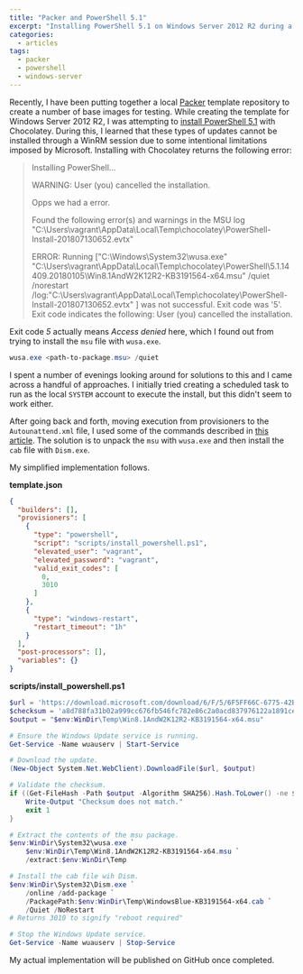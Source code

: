 ```yaml
---
title: "Packer and PowerShell 5.1"
excerpt: "Installing PowerShell 5.1 on Windows Server 2012 R2 during a Packer build - not as simple as you would like."
categories:
  - articles
tags:
  - packer
  - powershell
  - windows-server
---
```


Recently, I have been putting together a local [Packer][1] template repository to create a number of base images for testing. While creating the template for Windows Server 2012 R2, I was attempting to [install PowerShell 5.1][3] with Chocolatey. During this, I learned that these types of updates cannot be installed through a WinRM session due to some intentional limitations imposed by Microsoft. Installing with Chocolatey returns the following error:

> Installing PowerShell...
>
> WARNING: User (you) cancelled the installation.
>
> Opps we had a error.
>
> Found the following error(s) and warnings in the MSU log "C:\Users\vagrant\AppData\Local\Temp\chocolatey\PowerShell-Install-201807130652.evtx"
>
>
> ERROR: Running ["C:\Windows\System32\wusa.exe" "C:\Users\vagrant\AppData\Local\Temp\chocolatey\PowerShell\5.1.14409.20180105\Win8.1AndW2K12R2-KB3191564-x64.msu" /quiet /norestart /log:"C:\Users\vagrant\AppData\Local\Temp\chocolatey\PowerShell-Install-201807130652.evtx" ] was not successful. Exit code was '5'. Exit code indicates the following: User (you) cancelled the installation.

Exit code *5* actually means *Access denied* here, which I found out from trying to install the `msu` file with `wusa.exe`.

```powershell
wusa.exe <path-to-package.msu> /quiet
```

I spent a number of evenings looking around for solutions to this and I came across a handful of approaches. I initially tried creating a scheduled task to run as the local `SYSTEM` account to execute the install, but this didn't seem to work either.

After going back and forth, moving execution from provisioners to the `Autounattend.xml` file, I used some of the commands described in [this article][2]. The solution is to unpack the `msu` with `wusa.exe` and then install the `cab` file with `Dism.exe`.

My simplified implementation follows.

**template.json**

```json
{
  "builders": [],
  "provisioners": [
    {
      "type": "powershell",
      "script": "scripts/install_powershell.ps1",
      "elevated_user": "vagrant",
      "elevated_password": "vagrant",
      "valid_exit_codes": [
        0,
        3010
      ]
    },
    {
      "type": "windows-restart",
      "restart_timeout": "1h"
    }
  ],
  "post-processors": [],
  "variables": {}
}
```

**scripts/install_powershell.ps1**

```powershell
$url = 'https://download.microsoft.com/download/6/F/5/6F5FF66C-6775-42B0-86C4-47D41F2DA187/Win8.1AndW2K12R2-KB3191564-x64.msu'
$checksum = 'a8d788fa31b02a999cc676fb546fc782e86c2a0acd837976122a1891ceee42c0'
$output = "$env:WinDir\Temp\Win8.1AndW2K12R2-KB3191564-x64.msu"

# Ensure the Windows Update service is running.
Get-Service -Name wuauserv | Start-Service

# Download the update.
(New-Object System.Net.WebClient).DownloadFile($url, $output)

# Validate the checksum.
if ((Get-FileHash -Path $output -Algorithm SHA256).Hash.ToLower() -ne $checksum) {
    Write-Output "Checksum does not match."
    exit 1
}

# Extract the contents of the msu package.
$env:WinDir\System32\wusa.exe `
    $env:WinDir\Temp\Win8.1AndW2K12R2-KB3191564-x64.msu `
    /extract:$env:WinDir\Temp

# Install the cab file wih Dism.
$env:WinDir\System32\Dism.exe `
    /online /add-package `
    /PackagePath:$env:WinDir\Temp\WindowsBlue-KB3191564-x64.cab `
    /Quiet /NoRestart
# Returns 3010 to signify "reboot required"

# Stop the Windows Update service.
Get-Service -Name wuauserv | Stop-Service
```

My actual implementation will be published on GitHub once completed.

<!-- References -->
[1]: https://www.packer.io/ "Packer.io"
[2]: https://support.microsoft.com/en-us/help/2773898/windows-update-standalone-installer-wusa-returns-0x5-error-access-deni "Windows Update Standalone Installer (WUSA) returns 0x5 ERROR_ACCESS_DENIED when deploying .msu files through WinRM and Windows Remote Shell"
[3]: https://docs.microsoft.com/en-us/powershell/wmf/5.1/install-configure "Install and Configure WMF 5.1"

